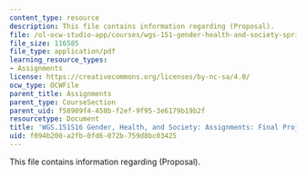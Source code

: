 ```yaml
---
content_type: resource
description: This file contains information regarding (Proposal).
file: /ol-ocw-studio-app/courses/wgs-151-gender-health-and-society-spring-2016/f094b200a2fb0fd6072b759d8bc03425_MITWGS_151S16_CohrtPropsal.pdf
file_size: 116585
file_type: application/pdf
learning_resource_types:
- Assignments
license: https://creativecommons.org/licenses/by-nc-sa/4.0/
ocw_type: OCWFile
parent_title: Assignments
parent_type: CourseSection
parent_uid: f58909f4-458b-f2ef-9f95-3e6179b19b2f
resourcetype: Document
title: 'WGS.151S16 Gender, Health, and Society: Assignments: Final Project2Proposal'
uid: f094b200-a2fb-0fd6-072b-759d8bc03425
---
```

This file contains information regarding (Proposal).